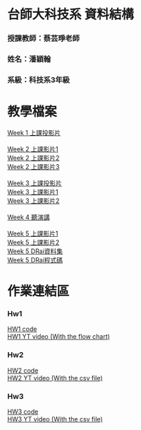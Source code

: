 # 台師大科技系 資料結構
### 授課教師：蔡芸琤老師
### 姓名：潘穎翰   
### 系級：科技系3年級  

# 教學檔案
[Week 1 上課投影片](https://docs.google.com/presentation/d/1y1ZQRs9tTKSVSmMAu1hEc6Gj_uPltpSzYILHLE6vu5I/edit#slide=id.g2ba272f3bd1_1_335)<br> 
<br>
[Week 2 上課影片1](https://youtu.be/aC-TLg_ZmgM)<br>
[Week 2 上課影片2](https://youtu.be/yLoiwbIRKAM)<br>
[Week 2 上課影片3](https://youtu.be/926M51lZ6iQ)<br>
<br>
[Week 3 上課投影片](https://docs.google.com/presentation/d/1M50bAuJGmyA6MPLjgHpvcGZ2H0LJn6SIvF6gyjpqanY/edit#slide=id.p)<br>
[Week 3 上課影片1](https://youtu.be/t4muQccoftg)<br>
[Week 3 上課影片2](https://youtu.be/bE5MJv3naMI)<br>
<br>
[Week 4 聽演講](https://pr.ntnu.edu.tw/ntnunews/index.php?mode=data&id=23274)<br>
<br>
[Week 5 上課影片1](https://youtu.be/aBvV2xhU72U)<br>
[Week 5 上課影片2](https://youtu.be/UQLRLz6DDIM)<br>
[Week 5 DRai資料集](https://drive.google.com/drive/folders/1hfbK9NI3vbvVHm0NmfuvZ2w9jkTR4Rx0)<br>
[Week 5 DRai程式碼](https://github.com/peculab/autogen_project/tree/main/DRai)<br>

# 作業連結區  
### Hw1
[HW1 code](https://github.com/PanYingHan/Data-structure/tree/main/HW1)<br>
[HW1 YT video (With the flow chart)](https://youtu.be/zQexII8bxBo)
### Hw2
[HW2 code](https://github.com/PanYingHan/Data-structure/tree/main/HW2)<br>
[HW2 YT video (With the csv file)](https://youtu.be/5ae-enYY9FI)
### Hw3
[HW3 code](https://github.com/PanYingHan/Data-structure/tree/main/HW2)<br>
[HW3 YT video (With the csv file)](https://youtu.be/Hj0Dvt7i3Y0)
